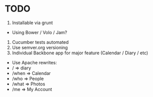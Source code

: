 TODO
====

 1. Installable via grunt
  * Using Bower / Volo / Jam?
 1. Cucumber tests automated
 1. Use semver.org versioning
 1. Individual Backbone app for major feature (Calendar / Diary / etc)
  * Use Apache rewrites:
   * / => diary
   * /when => Calendar
   * /who => People
   * /what => Photos
   * /me => My Account
